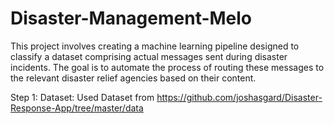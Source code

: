 # Disaster-Management-Melo

This project involves creating a machine learning pipeline designed to classify a dataset comprising actual messages sent during disaster incidents. The goal is to automate the process of routing these messages to the relevant disaster relief agencies based on their content.

Step 1: Dataset: Used Dataset from https://github.com/joshasgard/Disaster-Response-App/tree/master/data